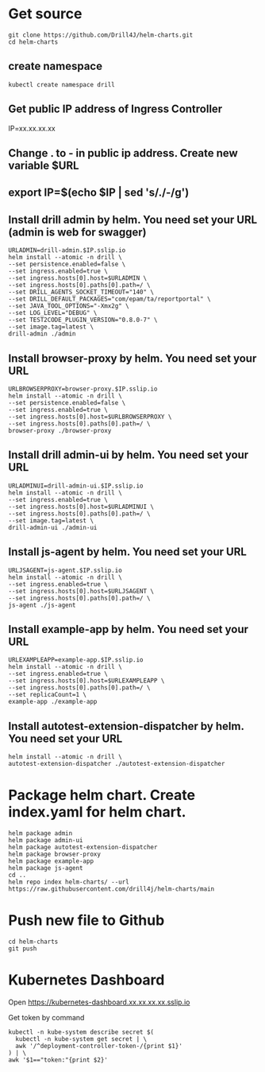 # Get source
```
git clone https://github.com/Drill4J/helm-charts.git
cd helm-charts
```

## create namespace
```
kubectl create namespace drill
```

## Get public IP address of Ingress Controller
IP=xx.xx.xx.xx
## Change . to - in public ip address. Create new variable $URL
## export IP=$(echo $IP | sed 's/\./-/g')

## Install drill admin by helm. You need set your URL (admin is web for swagger)
```
URLADMIN=drill-admin.$IP.sslip.io
helm install --atomic -n drill \
--set persistence.enabled=false \
--set ingress.enabled=true \
--set ingress.hosts[0].host=$URLADMIN \
--set ingress.hosts[0].paths[0].path=/ \
--set DRILL_AGENTS_SOCKET_TIMEOUT="140" \
--set DRILL_DEFAULT_PACKAGES="com/epam/ta/reportportal" \
--set JAVA_TOOL_OPTIONS="-Xmx2g" \
--set LOG_LEVEL="DEBUG" \
--set TEST2CODE_PLUGIN_VERSION="0.8.0-7" \
--set image.tag=latest \
drill-admin ./admin
```

## Install browser-proxy by helm. You need set your URL
```
URLBROWSERPROXY=browser-proxy.$IP.sslip.io
helm install --atomic -n drill \
--set persistence.enabled=false \
--set ingress.enabled=true \
--set ingress.hosts[0].host=$URLBROWSERPROXY \
--set ingress.hosts[0].paths[0].path=/ \
browser-proxy ./browser-proxy
```

## Install drill admin-ui by helm. You need set your URL
```
URLADMINUI=drill-admin-ui.$IP.sslip.io
helm install --atomic -n drill \
--set ingress.enabled=true \
--set ingress.hosts[0].host=$URLADMINUI \
--set ingress.hosts[0].paths[0].path=/ \
--set image.tag=latest \
drill-admin-ui ./admin-ui
```

## Install js-agent by helm. You need set your URL
```
URLJSAGENT=js-agent.$IP.sslip.io
helm install --atomic -n drill \
--set ingress.enabled=true \
--set ingress.hosts[0].host=$URLJSAGENT \
--set ingress.hosts[0].paths[0].path=/ \
js-agent ./js-agent
```

## Install example-app by helm. You need set your URL
```
URLEXAMPLEAPP=example-app.$IP.sslip.io
helm install --atomic -n drill \
--set ingress.enabled=true \
--set ingress.hosts[0].host=$URLEXAMPLEAPP \
--set ingress.hosts[0].paths[0].path=/ \
--set replicaCount=1 \
example-app ./example-app
```

## Install autotest-extension-dispatcher by helm. You need set your URL
```
helm install --atomic -n drill \
autotest-extension-dispatcher ./autotest-extension-dispatcher
```

# Package helm chart. Create index.yaml for helm chart.
```
helm package admin
helm package admin-ui
helm package autotest-extension-dispatcher
helm package browser-proxy
helm package example-app
helm package js-agent
cd ..
helm repo index helm-charts/ --url https://raw.githubusercontent.com/drill4j/helm-charts/main
``` 

# Push new file to Github
```
cd helm-charts
git push
```

# Kubernetes Dashboard
Open https://kubernetes-dashboard.xx.xx.xx.xx.sslip.io

Get token by command
```
kubectl -n kube-system describe secret $(
  kubectl -n kube-system get secret | \
  awk '/^deployment-controller-token-/{print $1}'
) | \
awk '$1=="token:"{print $2}'
```
